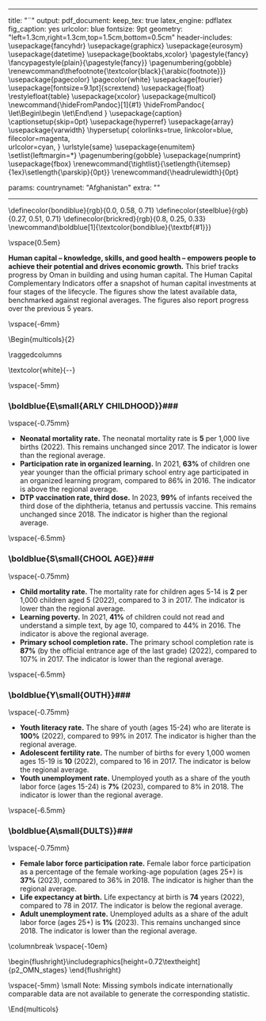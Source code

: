 

---
title: "¨"
output:
  pdf_document: 
    keep_tex: true
  latex_engine: pdflatex
  fig_caption: yes
  urlcolor: blue
fontsize: 9pt
geometry: "left=1.3cm,right=1.3cm,top=1.5cm,bottom=0.5cm"
header-includes:  \usepackage{fancyhdr} 
  \usepackage{graphicx}
  \usepackage{eurosym}
  \usepackage{datetime}
  \usepackage{booktabs,xcolor} \pagestyle{fancy}  
  \fancypagestyle{plain}{\pagestyle{fancy}}
  \pagenumbering{gobble}
  \renewcommand\thefootnote{\textcolor{black}{\arabic{footnote}}}
  \usepackage{pagecolor}
  \pagecolor{white}
  \usepackage{fourier}
  \usepackage[fontsize=9.1pt]{scrextend}
  \usepackage{float}
  \restylefloat{table}
  \usepackage{xcolor}
  \usepackage{multicol}
  \newcommand{\hideFromPandoc}[1]{#1}
  \hideFromPandoc{
    \let\Begin\begin
    \let\End\end
  }
  \usepackage{caption}
  \captionsetup{skip=0pt}
  \usepackage{hyperref}
  \usepackage{array}
  \usepackage{varwidth}
  \hypersetup{
      colorlinks=true,
      linkcolor=blue,
      filecolor=magenta,      
      urlcolor=cyan,
  }
  \urlstyle{same}
  \usepackage{enumitem}
  \setlist{leftmargin=*}
  \pagenumbering{gobble}
  \usepackage{numprint}
  \usepackage{fbox}
  \renewcommand{\tightlist}{\setlength{\itemsep}{1ex}\setlength{\parskip}{0pt}}
  \renewcommand{\headrulewidth}{0pt}
  
params:
  countrynamet: "Afghanistan"
  extra: ""

---
\definecolor{bondiblue}{rgb}{0.0, 0.58, 0.71}
\definecolor{steelblue}{rgb}{0.27, 0.51, 0.71}
\definecolor{brickred}{rgb}{0.8, 0.25, 0.33}
\newcommand\boldblue[1]{\textcolor{bondiblue}{\textbf{#1}}}

\vspace{0.5em}

**Human capital – knowledge, skills, and good health – empowers people to achieve their potential and drives economic growth.** This brief tracks progress by Oman in building and using human capital. The Human Capital Complementary Indicators offer a snapshot of human capital investments at four stages of the lifecycle. The figures show the latest available data, benchmarked against regional averages. The figures also report progress over the previous 5 years.

\vspace{-6mm}

\Begin{multicols}{2} 



\raggedcolumns

\textcolor{white}{--}

\vspace{-5mm}

### \boldblue{E\small{ARLY CHILDHOOD}}###

\vspace{-0.75mm}

* **Neonatal mortality rate.** The neonatal mortality rate is **5** per 1,000 live births (2022). This remains unchanged since 2017. The indicator is lower than the regional average.
* **Participation rate in organized learning.** In 2021, **63%** of children one year younger than the official primary school entry age participated in an organized learning program, compared to 86% in 2016. The indicator is above the regional average.
* **DTP vaccination rate, third dose.** In 2023, **99%** of infants received the third dose of the diphtheria, tetanus and pertussis vaccine. This remains unchanged since 2018. The indicator is higher than the regional average.

\vspace{-6.5mm}

### \boldblue{S\small{CHOOL AGE}}###

\vspace{-0.75mm}

* **Child mortality rate.**  The mortality rate for children ages 5-14 is **2** per 1,000 children aged 5 (2022), compared to 3 in 2017. The indicator is lower than the regional average.
* **Learning poverty.** In 2021, **41%** of children could not read and understand a simple text, by age 10, compared to 44% in 2016. The indicator is above the regional average.
* **Primary school completion rate.** The primary school completion rate is  **87%** (by the official entrance age of the last grade) (2022), compared to 107% in 2017. The indicator is lower than the regional average.

\vspace{-6.5mm}

### \boldblue{Y\small{OUTH}}###

\vspace{-0.75mm}

* **Youth literacy rate.** The share of youth (ages 15-24) who are literate is **100%** (2022), compared to 99% in 2017. The indicator is higher than the regional average.
* **Adolescent fertility rate.** The number of births for every 1,000 women ages 15-19 is **10** (2022), compared to 16 in 2017. The indicator is below the regional average.
* **Youth unemployment rate.** Unemployed youth as a share of the youth labor force (ages 15-24) is **7%** (2023), compared to 8% in 2018. The indicator is lower than the regional average.

\vspace{-6.5mm}

### \boldblue{A\small{DULTS}}###

\vspace{-0.75mm}

* **Female labor force participation rate.** Female labor force participation as a percentage of the female working-age population (ages 25+) is **37%** (2023), compared to 36% in 2018. The indicator is higher than the regional average.
* **Life expectancy at birth.** Life expectancy at birth is **74** years (2022), compared to 78 in 2017. The indicator is below the regional average.
* **Adult unemployment rate.** Unemployed adults as a share of the adult labor force (ages 25+) is **1%** (2023). This remains unchanged since 2018. The indicator is lower than the regional average.


\columnbreak 
\vspace{-10em}

\begin{flushright}\includegraphics[height=0.72\textheight]{p2_OMN_stages} \end{flushright}

\vspace{-5mm}
\small Note: Missing symbols indicate internationally comparable data are not available to generate the corresponding statistic.
<!-- \vspace(0.1mm) -->

\End{multicols}
